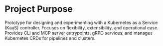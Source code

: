 # Project Purpose

Prototype for designing and experimenting with a Kubernetes as a Service (KaaS) controller. Focuses on flexibility, extensibility, and operational ease. Provides CLI and MCP server entrypoints, gRPC services, and manages Kubernetes CRDs for pipelines and clusters.
